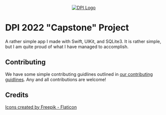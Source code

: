 <p align="center">
    <a href="https://dpi.uillinois.edu">
        <img src="https://omsdpiprod.wpenginepowered.com/wp-content/uploads/2022/02/dpi-side-black-green.png" alt="DPI Logo"/>
    </a>
</p>

#  DPI 2022 "Capstone" Project

A rather simple app I made with Swift, UIKit, and SQLite3. 
It is rather simple, but I am quite proud of what I have managed to accomplish.

## Contributing

We have some simple contributing guidlines outlined in [our contributing guidlines](CONTRIBUTING.MD). Any and all contributions are welcome!

## Credits
<a href="https://www.flaticon.com/free-icons/correct" title="correct icons">Icons created by Freepik - Flaticon</a>
